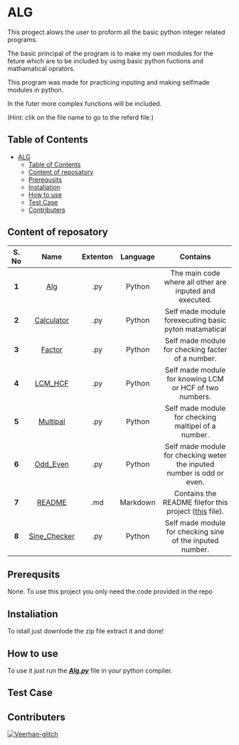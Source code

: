 
# ALG

This progect alows the user to proform all the basic python integer related programs.

The basic principal of the program is to make my own modules for the feture which are to be included by using basic python fuctions and mathamatical oprators.

This program was made for practicing inputing and making selfmade modules in python.

In the futer more complex functions will be included.

(Hint: clik on the file name to go to the referd file.)

## Table of Contents

- [ALG](#alg)
	- [Table of Contents](#table-of-contents)
	- [Content of reposatory](#content-of-reposatory)
	- [Prerequsits](#prerequsits)
	- [Instaliation](#instaliation)
	- [How to use](#how-to-use)
	- [Test Case](#test-case)
	- [Contributers](#contributers)


## Content of reposatory

|S. No|Name|Extenton|Language|Contains|
|:---:|:--:|:------:|:------:|:------:|
|**1**|[Alg](./ALG.py)|.py|Python|The main code where all other are inputed and executed.|
|**2**|[Calculator](./Calculator.py)|.py|Python|Self made module forexecuting basic pyton matamatical|
|**3**|[Factor](./Factor.py)|.py|Python|Self made module for checking facter of a number.|
|**4**|[LCM_HCF](./LCM_HCF.py)|.py|Python|Self made module for knowing LCM or HCF of two numbers.|
|**5**|[Multipal](./Multipal.py)|.py|Python|Self made module for checking maltipel of a number.|
|**6**|[Odd_Even](./Odd_Even.py)|.py|Python|Self made module for checking weter the inputed number is odd or even.|
|**7**|[README](./README.py)|.md|Markdown|Contains the README filefor this project ([this](./README.py) file).|
|**8**|[Sine_Checker](./Sine_Checker.py)|.py|Python|Self made module for checking sine of the inputed number.|


## Prerequsits

None. To use this project you only need the code provided in the repo


## Instaliation

To istall just downlode the zip file extract it and done!


## How to use

To use it just run the [***Alg.py***](./ALG.py) file in your python compiler. 

## Test Case




## Contributers

[![Veerhan-glitch](https://contrib.rocks/image?repo=Veerhan-glitch/Alg "Veerhan-glitch")](https://github.com/Veerhan-glitch/Alg/graphs/contributors)